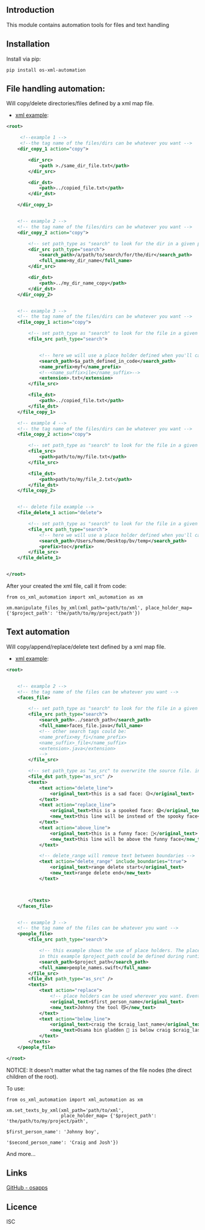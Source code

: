 Introduction
------------

This module contains automation tools for files and text handling

## Installation
Install via pip:

    pip install os-xml-automation

## File handling automation:
   
Will copy/delete directories/files defined by a xml map file.

- [xml example](/examples/file_mapper/example.xml):

```xml
<root>

     <!--example 1 -->
     <!--the tag name of the files/dirs can be whatever you want -->
    <dir_copy_1 action="copy">

        <dir_src>
            <path >./same_dir_file.txt</path>
        </dir_src>

        <dir_dst>
            <path>../copied_file.txt</path>
        </dir_dst>

    </dir_copy_1>


    <!-- example 2 -->
    <!-- the tag name of the files/dirs can be whatever you want -->
    <dir_copy_2 action="copy">

        <!-- set path_type as "search" to look for the dir in a given path -->
        <dir_src path_type="search">
            <search_path>/a/path/to/search/for/the/dir</search_path>
            <full_name>my_dir_name</full_name>
        </dir_src>

        <dir_dst>
            <path>../my_dir_name_copy</path>
        </dir_dst>
    </dir_copy_2>


    <!-- example 3 -->
    <!-- the tag name of the files/dirs can be whatever you want -->
    <file_copy_1 action="copy">

        <!-- set path_type as "search" to look for the file in a given path -->
        <file_src path_type="search">


            <!-- here we will use a place holder defined when you'll call the function-->
            <search_path>$a_path_defined_in_code</search_path>
            <name_prefix>myf</name_prefix>
            <!--<name_suffix>ile</name_suffix>-->
            <extension>.txt</extension>
        </file_src>

        <file_dst>
            <path>../copied_file.txt</path>
        </file_dst>
    </file_copy_1>

    <!-- example 4 -->
    <!-- the tag name of the files/dirs can be whatever you want -->
    <file_copy_2 action="copy">

        <!-- set path_type as "search" to look for the file in a given path -->
        <file_src>
            <path>path/to/my/file.txt</path>
        </file_src>

        <file_dst>
            <path>path/to/my/file_2.txt</path>
        </file_dst>
    </file_copy_2>


    <!-- delete file example -->    
    <file_delete_1 action="delete">

        <!-- set path_type as "search" to look for the file in a given path -->
        <file_src path_type="search">
            <!-- here we will use a place holder defined when you'll call the function-->
            <search_path>/Users/home/Desktop/bv/temp</search_path>
            <prefix>toc</prefix>
        </file_src>
    </file_delete_1>


</root>
```
After your created the xml file, call it from code:
    
    from os_xml_automation import xml_automation as xm

    xm.manipulate_files_by_xml(xml_path='path/to/xml', place_holder_map= {'$project_path': 'the/path/to/my/project/path'})

## Text automation

Will copy/append/replace/delete text defined by a xml map file.

- [xml example](/examples/text_mapper/example.xml):
```xml
<root>


    <!-- example 2 -->
    <!-- the tag name of the files can be whatever you want -->
    <faces_file>

        <!-- set path_type as "search" to look for the file in a given path -->
        <file_src path_type="search">
            <search_path>../search_path</search_path>
            <full_name>faces_file.java</full_name>
            <!-- other search tags could be:
            <name_prefix>my_fi</name_prefix>
            <name_suffix>_file</name_suffix>
            <extension>.java</extension>
            -->
        </file_src>

        <!-- set path_type as "as_src" to overwrite the source file. in this example, my_file.java -->
        <file_dst path_type="as_src" />
        <texts>
            <text action="delete_line">
                <original_text>this is a sad face: 😥</original_text>
            </text>
            <text action="replace_line">
                <original_text>this is a spooked face: 😱</original_text>
                <new_text>this line will be instead of the spooky face</new_text>
            </text>
            <text action="above_line">
                <original_text>this is a funny face: 👾</original_text>
                <new_text>this line will be above the funny face</new_text>
            </text>

            <!-- delete_range will remove text between boundaries -->
            <text action="delete_range" include_boundaries="true">
                <original_text>range delete start</original_text>
                <new_text>range delete end</new_text>
            </text>



        </texts>
    </faces_file>


    <!-- example 3 -->
    <!-- the tag name of the files can be whatever you want -->
    <people_file>
        <file_src path_type="search">

            <!-- this example shows the use of place holders. The place holders values could be defined via code and replace the place holders in the xml, during runtime.
            in this example $project_path could be defined during runtime to be whatever path you want (even relative) -->
            <search_path>$project_path</search_path>
            <full_name>people_names.swift</full_name>
        </file_src>
        <file_dst path_type="as_src" />
        <texts>
            <text action="replace">
                <!-- place holders can be used wherever you want. Event in the text you look for! -->
                <original_text>$first_person_name</original_text>
                <new_text>Johnny the tool 😼</new_text>
            </text>
            <text action="below_line">
                <original_text>craig the $craig_last_name</original_text>
                <new_text>Osama bin gladden 👳 is below craig $craig_last_name</new_text>
            </text>
        </texts>
    </people_file>

</root>
```
NOTICE: It doesn't matter what the tag names of the file nodes (the direct children of the root). 
    
To use:
    
    from os_xml_automation import xml_automation as xm
 
    xm.set_texts_by_xml(xml_path='path/to/xml',
                        place_holder_map= {'$project_path': 'the/path/to/my/project/path',
                                                                      $first_person_name': 'Johnny boy',
                                                                     '$second_person_name': 'Craig and Josh'})

And more...


## Links
[GitHub - osapps](https://github.com/osfunapps)

## Licence
ISC